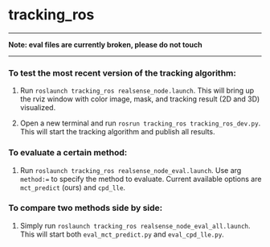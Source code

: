 # tracking_ros

***********

**Note: eval files are currently broken, please do not touch**

***********

### To test the most recent version of the tracking algorithm:

1. Run ```roslaunch tracking_ros realsense_node.launch```. This will bring up the rviz window with color image, mask, and tracking result (2D and 3D) visualized.

2. Open a new terminal and run ```rosrun tracking_ros tracking_ros_dev.py```. This will start the tracking algorithm and publish all results.

### To evaluate a certain method:

1. Run ```roslaunch tracking_ros realsense_node_eval.launch```. Use arg ```method:=``` to specify the method to evaluate. Current available options are ```mct_predict``` (ours) and ```cpd_lle```.

### To compare two methods side by side:

1. Simply run ```roslaunch tracking_ros realsense_node_eval_all.launch```. This will start both ```eval_mct_predict.py``` and ```eval_cpd_lle.py```.
